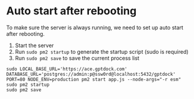 # Auto start after rebooting

To make sure the server is always running, we need to set up auto start after rebooting.

1. Start the server
2. Run `sudo pm2 startup` to generate the startup script (sudo is required)
3. Run `sudo pm2 save` to save the current process list

```shell
sudo LOCAL_BASE_URL='https://ace.gptdock.com' DATABASE_URL='postgres://admin:p@ssw0rd@localhost:5432/gptdock' PORT=80 NODE_ENV=production pm2 start app.js --node-args="-r esm"
sudo pm2 startup
sudo pm2 save
```
